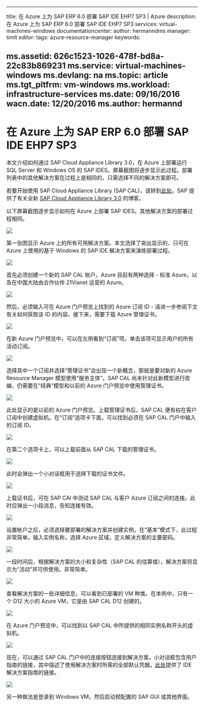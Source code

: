 <!-- need to be tested -->

---
title: 在 Azure 上为 SAP ERP 6.0 部署 SAP IDE EHP7 SP3 | Azure
description: 在 Azure 上为 SAP ERP 6.0 部署 SAP IDE EHP7 SP3
services: virtual-machines-windows
documentationcenter: 
author: hermanndms
manager: timlt
editor: 
tags: azure-resource-manager
keywords: 

ms.assetid: 626c1523-1026-478f-bd8a-22c83b869231
ms.service: virtual-machines-windows
ms.devlang: na
ms.topic: article
ms.tgt_pltfrm: vm-windows
ms.workload: infrastructure-services
ms.date: 09/16/2016
wacn.date: 12/20/2016
ms.author: hermannd
---

# 在 Azure 上为 SAP ERP 6.0 部署 SAP IDE EHP7 SP3
本文介绍如何通过 SAP Cloud Appliance Library 3.0，在 Azure 上部署运行 SQL Server 和 Windows OS 的 SAP IDES。屏幕截图将逐步显示此过程。部署列表中的其他解决方案在过程上是相同的，只需选择不同的解决方案即可。

若要开始使用 SAP Cloud Appliance Library (SAP CAL)，请转到[此处](https://cal.sap.com/)。SAP 提供了有关全新 [SAP Cloud Appliance Library 3.0](http://scn.sap.com/community/cloud-appliance-library/blog/2016/05/27/sap-cloud-appliance-library-30-came-with-a-new-user-experience) 的博客。

以下屏幕截图逐步显示如何在 Azure 上部署 SAP IDES。其他解决方案的部署过程相同。

![](./media/virtual-machines-windows-sap-cal-ides-erp6-ehp7-sp3-sql/ides-pic1.jpg)  

第一张图显示 Azure 上的所有可用解决方案。本文选择了突出显示的、只可在 Azure 上使用的基于 Windows 的 SAP IDE 解决方案来演练部署过程。

![](./media/virtual-machines-windows-sap-cal-ides-erp6-ehp7-sp3-sql/ides-pic2.jpg)  

首先必须创建一个新的 SAP CAL 帐户。Azure 目前有两种选择 - 标准 Azure，以及在中国大陆由合作伙伴 21Vianet 运营的 Azure。

![](./media/virtual-machines-windows-sap-cal-ides-erp6-ehp7-sp3-sql/ides-pic3.jpg)  

然后，必须输入可在 Azure 门户预览上找到的 Azure 订阅 ID - 请进一步参阅下文有关如何获取该 ID 的内容。接下来，需要下载 Azure 管理证书。

![](./media/virtual-machines-windows-sap-cal-ides-erp6-ehp7-sp3-sql/ides-pic6.jpg)  

在新 Azure 门户预览中，可以在左侧看到“订阅”项。单击该项可显示用户的所有活动订阅。

![](./media/virtual-machines-windows-sap-cal-ides-erp6-ehp7-sp3-sql/ides-pic7.jpg)  

选择其中一个订阅并选择“管理证书”会出现一个新概念，那就是要对新的 Azure Resource Manager 模型使用“服务主体”。SAP CAL 尚未针对此新模型进行改编，仍需要在“经典”模型和以前的 Azure 门户预览中使用管理证书。

![](./media/virtual-machines-windows-sap-cal-ides-erp6-ehp7-sp3-sql/ides-pic4.jpg)  

此处显示的是以前的 Azure 门户预览。上载管理证书后，SAP CAL 便有权在客户订阅中创建虚拟机。在“订阅”选项卡下面，可以找到必须在 SAP CAL 门户中输入的订阅 ID。

![](./media/virtual-machines-windows-sap-cal-ides-erp6-ehp7-sp3-sql/ides-pic5.jpg)  

在第二个选项卡上，可以上载前面从 SAP CAL 下载的管理证书。

![](./media/virtual-machines-windows-sap-cal-ides-erp6-ehp7-sp3-sql/ides-pic8.jpg)  

此时会弹出一个小对话框用于选择下载的证书文件。

![](./media/virtual-machines-windows-sap-cal-ides-erp6-ehp7-sp3-sql/ides-pic9.jpg)  

上载证书后，可在 SAP CAl 中测试 SAP CAL 与客户 Azure 订阅之间的连接。此时应弹出一小段消息，告知连接有效。

![](./media/virtual-machines-windows-sap-cal-ides-erp6-ehp7-sp3-sql/ides-pic10.jpg)  

设置帐户之后，必须选择要部署的解决方案并创建实例。在“基本”模式下，此过程非常简单。输入实例名称，选择 Azure 区域，定义解决方案的主要密码。

![](./media/virtual-machines-windows-sap-cal-ides-erp6-ehp7-sp3-sql/ides-pic11.jpg)  

一段时间后，根据解决方案的大小和复杂性（SAP CAL 的估算值），解决方案将显示为“活动”并可供使用。非常简单。

![](./media/virtual-machines-windows-sap-cal-ides-erp6-ehp7-sp3-sql/ides-pic12.jpg)  

查看解决方案的一些详细信息，可以看到已部署的 VM 种类。在本例中，只有一个 D12 大小的 Azure VM，它是由 SAP CAL D12 创建的。

![](./media/virtual-machines-windows-sap-cal-ides-erp6-ehp7-sp3-sql/ides-pic13.jpg)  

在 Azure 门户预览中，可以找到以 SAP CAL 中所提供的相同实例名称开头的虚拟机。

![](./media/virtual-machines-windows-sap-cal-ides-erp6-ehp7-sp3-sql/ides-pic14.jpg)  

现在，可以通过 SAP CAL 门户中的连接按钮连接到解决方案。小对话框包含用户指南的链接，其中描述了使用解决方案时所需的全部默认凭据。[此处](https://caldocs.hana.ondemand.com/caldocs/help/Getting_Started_Guide_IDES607MSSQL.pdf)提供了 IDE 解决方案指南的链接。

![](./media/virtual-machines-windows-sap-cal-ides-erp6-ehp7-sp3-sql/ides-pic15.jpg)  

另一种做法是登录到 Windows VM，然后启动预配置的 SAP GUI 或其他界面。

<!---HONumber=Mooncake_1212_2016-->